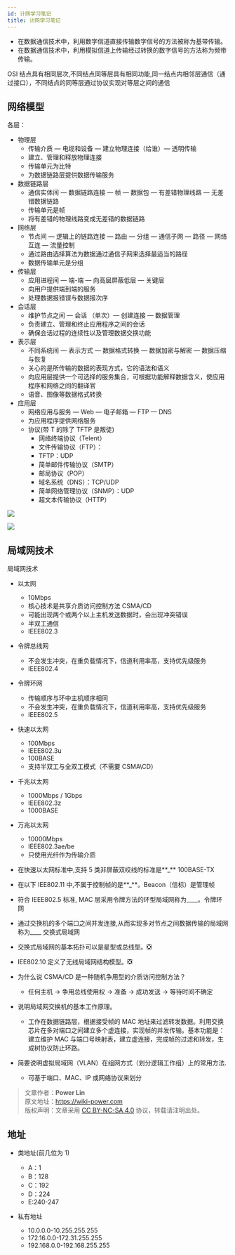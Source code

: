 ```yaml
---
id: 计网学习笔记
title: 计网学习笔记
---
```


- 在数据通信技术中，利用数字信道直接传输数字信号的方法被称为基带传输。
- 在数据通信技术中，利用模拟信道上传输经过转换的数字信号的方法称为频带传输。

OSI 结点具有相同层次,不同结点同等层具有相同功能,同一结点内相邻层通信（通过接口），不同结点的同等层通过协议实现对等层之间的通信

## 网络模型

各层：

- 物理层
    - 传输介质 — 电缆和设备 — 建立物理连接（给谁）— 透明传输
    - 建立、管理和释放物理连接
    - 传输单元为比特
    - 为数据链路层提供数据传输服务
- 数据链路层
    - 通信实体间 — 数据链路连接 — 帧 — 数据包 — 有差错物理线路 — 无差错数据链路
    - 传输单元是帧
    - 将有差错的物理线路变成无差错的数据链路
- 网络层
    - 节点间 — 逻辑上的链路连接 — 路由 — 分组 — 通信子网 — 路径 — 网络互连 — 流量控制
    - 通过路由选择算法为数据通过通信⼦网来选择最适当的路径
    - 数据传输单元是分组
- 传输层
    - 应用进程间 — 端-端 — 向高层屏蔽低层 — 关键层
    - 向用户提供端到端的服务
    - 处理数据报错误与数据报次序
- 会话层
    - 维护节点之间 — 会话 （单次）— 创建连接 — 数据管理
    - 负责建⽴、管理和终⽌应用程序之间的会话
    - 确保会话过程的连续性以及管理数据交换功能
- 表示层
    - 不同系统间 — 表示方式 — 数据格式转换 — 数据加密与解密 — 数据压缩与恢复
    - 关⼼的是所传输的数据的表现⽅式，它的语法和语义
    - 向应用层提供⼀个可选择的服务集合，可根据功能解释数据含义，使应用程序和网络之间的翻译官
    - 语⾳、图像等数据格式转换
- 应用层
    - 网络应用与服务 — Web — 电子邮箱 — FTP — DNS
    - 为应用程序提供网络服务
    - 协议(带 T 的除了 TFTP 是叛徒)
      - ⽹络终端协议（Telent）
      - ⽂件传输协议（FTP）：
      - TFTP：UDP
      - 简单邮件传输协议（SMTP）
      - 邮局协议（POP）
      - 域名系统（DNS）：TCP/UDP
      - 简单⽹络管理协议（SNMP）：UDP
      - 超⽂本传输协议（HTTP）

![](https://cos.wiki-power.com/img/20210616112624.png)

![](https://cos.wiki-power.com/img/20210616112733.png)

## 局域网技术

局域网技术

- 以太网
    - 10Mbps
    - 核心技术是共享介质访问控制方法 CSMA/CD
    - 可能出现两个或两个以上主机发送数据时，会出现冲突错误
    - 半双工通信
    - IEEE802.3
- 令牌总线网
    - 不会发生冲突，在重负载情况下，信道利用率高，支持优先级服务
    - IEEE802.4
- 令牌环网
    - 传输顺序与环中主机顺序相同
    - 不会发生冲突，在重负载情况下，信道利用率高，支持优先级服务
    - IEEE802.5
- 快速以太网
    - 100Mbps
    - IEEE802.3u
    - 100BASE
    - 支持半双工与全双工模式（不需要 CSMA\CD）
- 千兆以太网
    - 1000Mbps / 1Gbps
    - IEEE802.3z
    - 1000BASE
- 万兆以太网

    - 10000Mbps
    - IEEE802.3ae/be
    - 只使用光纤作为传输介质

- 在快速以太网标准中,支持 5 类非屏蔽双绞线的标准是**\_** 100BASE-TX
- 在以下 IEE802.11 中,不属于控制帧的是**\_**。Beacon（信标）是管理帧
- 符合 IEEE802.5 标准, MAC 层采用令牌方法的环型局域网称为\_\_\_\_。令牌环网
- 通过交换机的多个端口之间并发连接,从而实现多对节点之间数据传输的局域网称为\_\_\_\_ 交换式局域网
- 交换式局域网的基本拓扑可以是星型或总线型。❎
- IEE802.10 定义了无线局域网结构模型。❎
- 为什么说 CSMA/CD 是一种随机争用型的介质访问控制方法？
    - 任何主机 → 争用总线使用权 → 准备 → 成功发送 → 等待时间不确定
- 说明局域网交换机的基本工作原理。
    - 工作在数据链路层，根据接受帧的 MAC 地址来过滤转发数据。利用交换芯片在多对端口之间建立多个虚连接，实现帧的并发传输。基本功能是：建立维护 MAC 与端口号映射表，建立虚连接，完成帧的过滤和转发，生成树协议防止环路。
- 简要说明虚拟局域网（VLAN）在组网方式（划分逻辑工作组）上的常用方法.
    - 可基于端口、MAC、IP 或网络协议来划分

> 文章作者：**Power Lin**  
> 原文地址：<https://wiki-power.com>  
> 版权声明：文章采用 [CC BY-NC-SA 4.0](https://creativecommons.org/licenses/by/4.0/deed.zh) 协议，转载请注明出处。

## 地址

- 类地址(前几位为 1)

    - A：1
    - B：128
    - C：192
    - D：224
    - E:240-247

- 私有地址
    - 10.0.0.0-10.255.255.255
    - 172.16.0.0-172.31.255.255
    - 192.168.0.0-192.168.255.255
